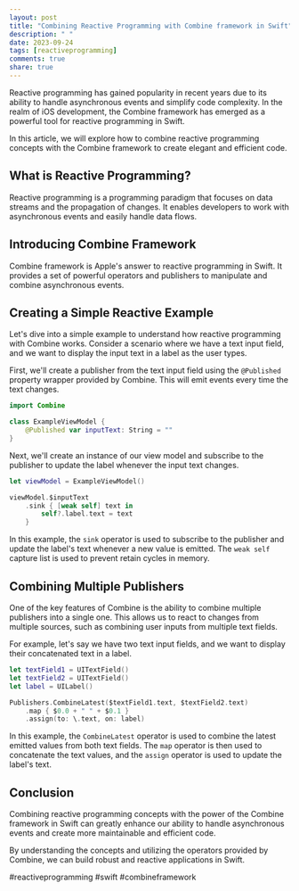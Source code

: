 ```yaml
---
layout: post
title: "Combining Reactive Programming with Combine framework in Swift"
description: " "
date: 2023-09-24
tags: [reactiveprogramming]
comments: true
share: true
---
```


Reactive programming has gained popularity in recent years due to its ability to handle asynchronous events and simplify code complexity. In the realm of iOS development, the Combine framework has emerged as a powerful tool for reactive programming in Swift.

In this article, we will explore how to combine reactive programming concepts with the Combine framework to create elegant and efficient code.

## What is Reactive Programming?

Reactive programming is a programming paradigm that focuses on data streams and the propagation of changes. It enables developers to work with asynchronous events and easily handle data flows.

## Introducing Combine Framework

Combine framework is Apple's answer to reactive programming in Swift. It provides a set of powerful operators and publishers to manipulate and combine asynchronous events.

## Creating a Simple Reactive Example

Let's dive into a simple example to understand how reactive programming with Combine works. Consider a scenario where we have a text input field, and we want to display the input text in a label as the user types.

First, we'll create a publisher from the text input field using the `@Published` property wrapper provided by Combine. This will emit events every time the text changes. 

```swift
import Combine

class ExampleViewModel {
    @Published var inputText: String = ""
}
```

Next, we'll create an instance of our view model and subscribe to the publisher to update the label whenever the input text changes.

```swift
let viewModel = ExampleViewModel()

viewModel.$inputText
    .sink { [weak self] text in
        self?.label.text = text
    }
```

In this example, the `sink` operator is used to subscribe to the publisher and update the label's text whenever a new value is emitted. The `weak self` capture list is used to prevent retain cycles in memory.

## Combining Multiple Publishers

One of the key features of Combine is the ability to combine multiple publishers into a single one. This allows us to react to changes from multiple sources, such as combining user inputs from multiple text fields.

For example, let's say we have two text input fields, and we want to display their concatenated text in a label.

```swift
let textField1 = UITextField()
let textField2 = UITextField()
let label = UILabel()

Publishers.CombineLatest($textField1.text, $textField2.text)
    .map { $0.0 + " " + $0.1 }
    .assign(to: \.text, on: label)
```

In this example, the `CombineLatest` operator is used to combine the latest emitted values from both text fields. The `map` operator is then used to concatenate the text values, and the `assign` operator is used to update the label's text.

## Conclusion

Combining reactive programming concepts with the power of the Combine framework in Swift can greatly enhance our ability to handle asynchronous events and create more maintainable and efficient code.

By understanding the concepts and utilizing the operators provided by Combine, we can build robust and reactive applications in Swift.

#reactiveprogramming #swift #combineframework